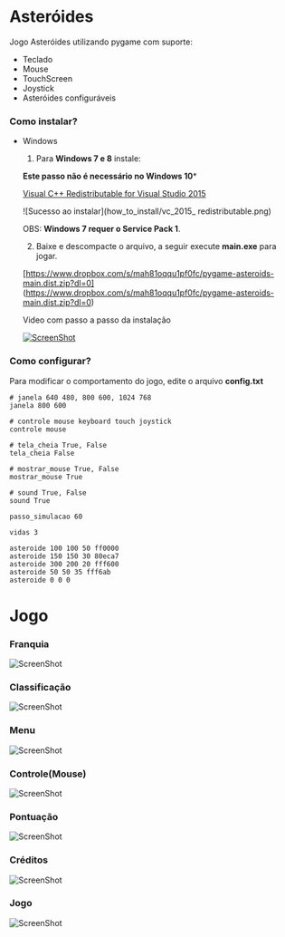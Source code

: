 # Asteróides #

Jogo Asteróides utilizando pygame com suporte:

* Teclado
* Mouse
* TouchScreen
* Joystick
* Asteróides configuráveis

### Como instalar? ###

* Windows

	1) Para **Windows 7 e 8** instale:	
	
	**Este passo não é necessário no Windows 10***
	 
	[Visual C++ Redistributable for Visual Studio 2015](https://www.microsoft.com/en-us/download/details.aspx?id=48145)
	 
	![Sucesso ao instalar](how_to_install/vc_2015_ redistributable.png)

	OBS: **Windows 7 requer o Service Pack 1**.


	2) Baixe e descompacte o arquivo, a seguir execute **main.exe** para jogar.
	
	[https://www.dropbox.com/s/mah81oqqu1pf0fc/pygame-asteroids-main.dist.zip?dl=0]
	(https://www.dropbox.com/s/mah81oqqu1pf0fc/pygame-asteroids-main.dist.zip?dl=0)

	Video com passo a passo da instalação
	

	[![ScreenShot](how_to_install/frame_video.png)](https://github.com/humbertodias/pygame-sdl1-asteroids-pc/blob/master/how_to_install/steps.mp4?raw=true)


### Como configurar? ###

Para modificar o comportamento do jogo, edite o arquivo **config.txt**

``` 
# janela 640 480, 800 600, 1024 768
janela 800 600

# controle mouse keyboard touch joystick
controle mouse

# tela_cheia True, False
tela_cheia False

# mostrar_mouse True, False
mostrar_mouse True

# sound True, False
sound True

passo_simulacao 60

vidas 3

asteroide 100 100 50 ff0000
asteroide 150 150 30 80eca7
asteroide 300 200 20 fff600
asteroide 50 50 35 fff6ab
asteroide 0 0 0

```

# Jogo

### Franquia
![ScreenShot](how_to_install/01-franquia.png)

### Classificação
![ScreenShot](how_to_install/02-classificacao.png)

### Menu
![ScreenShot](how_to_install/03-menu.png)

### Controle(Mouse)
![ScreenShot](how_to_install/04-mouse.png)

### Pontuação
![ScreenShot](how_to_install/05-pontuacao.png)

### Créditos
![ScreenShot](how_to_install/06-creditos.png)

### Jogo
![ScreenShot](how_to_install/07-jogo.png)


